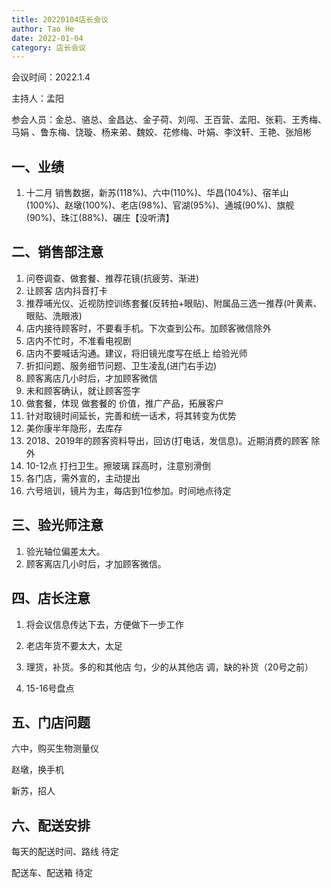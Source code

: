 ```yaml
---
title: 20220104店长会议
author: Tao He
date: 2022-01-04
category: 店长会议
---
```


会议时间：2022.1.4  

主持人：孟阳 

参会人员：金总、骆总、金昌达、金子荷、刘闯、王百营、孟阳、张莉、王秀梅、马娟 、鲁东梅、饶璇、杨来弟、魏姣、花修梅、叶娟、李汶轩、王艳、张旭彬


## 一、业绩

1. 十二月 销售数据，新苏(118%)、六中(110%)、华昌(104%)、宿羊山(100%)、赵墩(100%)、老店(98%)、官湖(95%)、通城(90%)、旗舰(90%)、珠江(88%)、碾庄【没听清】

   

## 二、销售部注意

1. 问卷调查、做套餐、推荐花镜(抗疲劳、渐进)
2. 让顾客 店内抖音打卡
3. 推荐哺光仪、近视防控训练套餐(反转拍+眼贴)、附属品三选一推荐(叶黄素、眼贴、洗眼液)
4. 店内接待顾客时，不要看手机。下次查到公布。加顾客微信除外
5. 店内不忙时，不准看电视剧
6. 店内不要喊话沟通。建议，将旧镜光度写在纸上 给验光师
7. 折扣问题、服务细节问题、卫生凌乱(进门右手边)
8. 顾客离店几小时后，才加顾客微信
9. 未和顾客确认，就让顾客签字
10. 做套餐，体现 做套餐的 价值，推广产品，拓展客户
11. 针对取镜时间延长，完善和统一话术，将其转变为优势
12. 美你康半年隐形，去库存
13. 2018、2019年的顾客资料导出，回访(打电话，发信息)。近期消费的顾客 除外
14. 10-12点 打扫卫生。擦玻璃 踩高时，注意别滑倒
15. 各门店，需外宣的，主动提出
16. 六号培训，镜片为主，每店到1位参加。时间地点待定



## 三、验光师注意

1. 验光轴位偏差太大。
2. 顾客离店几小时后，才加顾客微信。





## 四、店长注意

1. 将会议信息传达下去，方便做下一步工作

2. 老店年货不要太大，太足
3. 理货，补货。多的和其他店 匀，少的从其他店 调，缺的补货（20号之前）
4. 15-16号盘点



## 五、门店问题

六中，购买生物测量仪

赵墩，换手机

新苏，招人



## 六、配送安排

每天的配送时间、路线 待定

配送车、配送箱 待定






